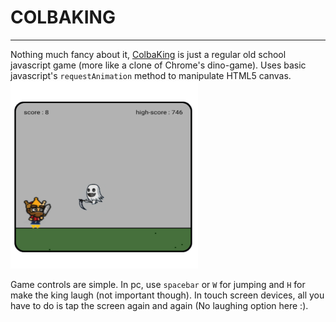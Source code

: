 # COLBAKING
---
Nothing much fancy about it, [ColbaKing](https://bruttazz.github.io/colbaking "Game") is just a regular old school javascript game (more like a clone of Chrome's dino-game).
Uses basic javascript's `requestAnimation` method to manipulate HTML5 canvas.
<img src="game/preview.png" width=300>

Game controls are simple. In pc, use `spacebar` or `W` for jumping and `H` for make the king laugh (not important though). In touch screen devices, all you have to do is tap the screen again and again (No laughing option here :). 
